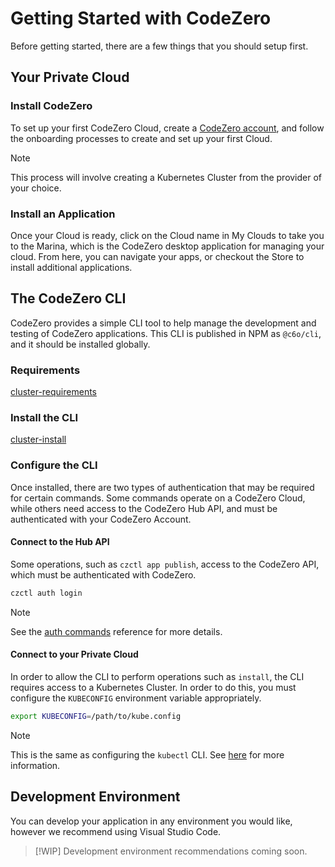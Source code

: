 # Getting Started with CodeZero

Before getting started, there are a few things that you should setup first.

## Your Private Cloud

### Install CodeZero

To set up your first CodeZero Cloud, create a [CodeZero account](https://codezero.io), and follow the onboarding processes to create and set up your first Cloud.

> [!NOTE]
> This process will involve creating a Kubernetes Cluster from the provider of your choice.

### Install an Application

Once your Cloud is ready, click on the Cloud name in My Clouds to take you to the Marina, which is the CodeZero desktop application for managing your cloud.  From here, you can navigate your apps, or checkout the Store to install additional applications.

## The CodeZero CLI

CodeZero provides a simple CLI tool to help manage the development and testing of CodeZero applications.  This CLI is published in NPM as `@c6o/cli`, and it should be installed globally.

### Requirements

[cluster-requirements](../_fragments/cli-requirements.md ':include')

### Install the CLI

[cluster-install](../_fragments/cli-install.md ':include')

### Configure the CLI

Once installed, there are two types of authentication that may be required for certain commands.  Some commands operate on a CodeZero Cloud, while others need access to the CodeZero Hub API, and must be authenticated with your CodeZero Account.

#### Connect to the Hub API

Some operations, such as `czctl app publish`, access to the CodeZero API, which must be authenticated with CodeZero.  

```bash
czctl auth login
```

> [!NOTE]
> See the [auth commands](../references/cli#Authentication) reference for more details.

#### Connect to your Private Cloud

In order to allow the CLI to perform operations such as `install`, the CLI requires access to a Kubernetes Cluster.  In order to do this, you must configure the `KUBECONFIG` environment variable appropriately.

```bash
export KUBECONFIG=/path/to/kube.config
```

> [!NOTE]
> This is the same as configuring the `kubectl` CLI.  See [here](https://kubernetes.io/docs/concepts/configuration/organize-cluster-access-kubeconfig/) for more information.

## Development Environment

You can develop your application in any environment you would like, however we recommend using Visual Studio Code.

> [!WIP]
> Development environment recommendations coming soon.
